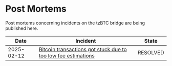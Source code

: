 # Post Mortems

Post mortems concerning incidents on the tzBTC bridge are being published here.


| Date | Incident |  State |
| -------- | -------- | -------- |
| 2025-02-12    | [Bitcoin transactions got stuck due to too low fee estimations](https://github.com/tzbtc-bridge/postmortems/blob/main/20250212_stuckBTCtx.md) | RESOLVED  |


